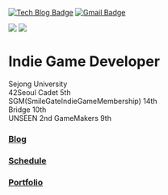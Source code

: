 [![Tech Blog Badge](http://img.shields.io/badge/-Tech%20blog-black?style=flat-square&logo=github&link=https://fkdl0048.github.io/)](https://fkdl0048.github.io/)
[![Gmail Badge](https://img.shields.io/badge/Gmail-d14836?style=flat-square&logo=Gmail&logoColor=white&link=mailto:fkdl000048@gmail.com)](mailto:fkdl000048@gmail.com)  

<img src="https://img.shields.io/badge/Unity-FFFFFF?style=for-the-badge&logo=unity&logoColor=black"> <img src="https://img.shields.io/badge/Unreal-FFFFFF?style=for-the-badge&logo=unrealengine&logoColor=black">

# **Indie Game Developer**

Sejong University  
42Seoul Cadet 5th  
SGM(SmileGateIndieGameMembership) 14th  
Bridge 10th  
UNSEEN 2nd
GameMakers 9th

### [Blog](https://fkdl0048.github.io/)

### [Schedule](https://github.com/users/fkdl0048/projects/5)

### [Portfolio](https://dust-sugar-09a.notion.site/46d882eee80247caaa082a6a3a30a5bc?pvs=74)
